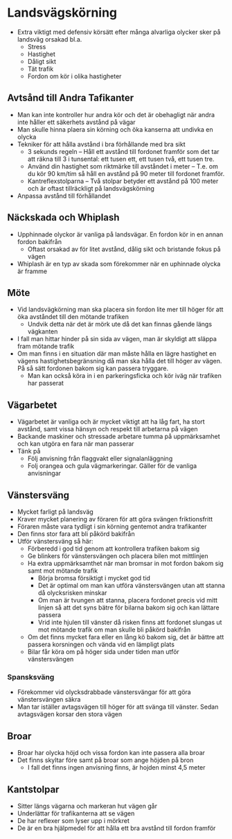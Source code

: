 # Landsvägskörning

* Extra viktigt med defensiv körsätt efter många alvarliga olycker sker på landsväg orsakad bl.a.
  * Stress
  * Hastighet
  * Dåligt sikt
  * Tät trafik
  * Fordon om kör i olika hastigheter

## Avtsånd till Andra Tafikanter

* Man kan inte kontroller hur andra kör och det är obehagligt när andra inte håller ett säkerhets avstånd på vägar
* Man skulle hinna plaera sin körning och öka kanserna att undivka en olycka 
* Tekniker för att hålla avstånd i bra förhållande med bra sikt
  * 3 sekunds regeln – Håll ett avstånd till fordonet framför som det tar att räkna till 3 i tunsental: ett tusen ett, ett tusen två, ett tusen tre.
  * Använd din hastighet som riktmärke till avståndet i meter – T.e. om du kör 90 km/tim så håll en avstånd på 90 meter till fordonet framför.
  * Kantreflexstolparna – Två stolpar betyder ett avstånd på 100 meter och är oftast tillräckligt på landsvägskörning
* Anpassa avstånd till förhållandet

## Näckskada och Whiplash

* Upphinnade olyckor är vanliga på landsvägar. En fordon kör in en annan fordon bakifrån
  * Oftast orsakad av för litet avstånd, dålig sikt och bristande fokus på vägen
* Whiplash är en typ av skada som förekommer när en uphinnade olycka är framme 

## Möte

* Vid landsvägkörning man ska placera sin fordon lite mer till höger för att öka avståndet till den mötande trafiken
  * Undvik detta när det är mörk ute då det kan finnas gående längs vägkanten
* I fall man hittar hinder på sin sida av vägen, man är skyldigt  att släppa fram mötande trafik
* Om man finns i en situation där man måste hålla en lägre hastighet en vägens hastighetsbegränsning då man ska hålla det till höger av vägen. På så sätt fordonen bakom sig kan passera tryggare.
  * Man kan också köra in i en parkeringsficka och kör iväg när trafiken har passerat

## Vägarbetet

* Vägarbetet är vanliga och är mycket viktigt att ha låg fart, ha stort avstånd, samt vissa hänsyn och respekt till arbetarna på vägen
* Backande maskiner och stressade arbetare tumma på uppmärksamhet och kan utgöra en fara när man passerar
* Tänk på
  * Följ anvisning från flaggvakt eller signalanläggning
  * Folj orangea och gula vägmarkeringar. Gäller för de vanliga anvisningar

## Vänstersväng

* Mycket farligt på landsväg
* Kraver mycket planering av föraren för att göra svängen friktionsfritt
* Föraren måste vara tydligt i sin körning gentemot andra trafikanter
* Den finns stor fara att bli påkörd bakifrån
* Utför vänstersväng så här:
  * Förberedd i god tid genom att kontrollera trafiken bakom sig
  * Ge blinkers för vänstersvängen och placera bilen mot mittlinjen
  * Ha extra uppmärksamthet när man bromsar in mot fordon bakom sig samt mot mötande trafik
    * Börja bromsa försiktigt i mycket god tid
    * Det är optimal om man kan utföra vänstersvängen utan att stanna då olycksrisken minskar
    * Om man är tvungen att stanna, placera fordonet precis vid mitt linjen så att det syns bätre för bilarna bakom sig och kan lättare passera
    * Vrid inte hjulen till vänster då risken finns att fordonet slungas ut mot mötande trafik om man skulle bli påkörd bakifrån
  * Om det finns mycket fara eller en lång kö bakom sig, det är bättre att passera korsningen och vända vid en lämpligt plats
  * Bilar får köra om på höger sida under tiden man utför vänstersvängen

### Spansksväng

* Förekommer vid olycksdrabbade vänstersvängar för att göra vänstersvängen säkra
* Man tar iställer avtagsvägen till höger för att svänga till vänster. Sedan avtagsvägen korsar den stora vägen

## Broar

* Broar har olycka höjd och vissa fordon kan inte passera alla broar
* Det finns skyltar före samt på broar som ange höjden på bron
  * I fall det finns ingen anvisning finns, är hojden minst 4,5 meter

## Kantstolpar

* Sitter längs vägarna och markeran hut vägen går
* Underlättar för trafikanterna att se vägen
* De har reflexer som lyser upp i mörkret
* De är en bra hjälpmedel för att hålla ett bra avstånd till fordon framför
